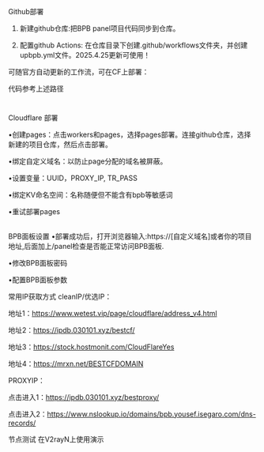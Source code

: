 Github部署

1. 新建github仓库:把BPB panel项目代码同步到仓库。

2. 配置github Actions: 在仓库目录下创建.github/workflows文件夹，并创建upbpb.yml文件。2025.4.25更新可使用！

可随官方自动更新的工作流，可在CF上部署：

代码参考上述路径

#

Cloudflare 部署

•创建pages：点击workers和pages，选择pages部署。连接github仓库，选择新建的项目仓库，然后点击部署。

•绑定自定义域名：以防止page分配的域名被屏蔽。

•设置变量：UUID，PROXY_IP, TR_PASS

•绑定KV命名空间：名称随便但不能含有bpb等敏感词

•重试部署pages

##

BPB面板设置
•部署成功后，打开浏览器输入:https://[自定义域名]或者你的项目地址,后面加上/panel检查是否能正常访问BPB面板.

•修改BPB面板密码

•配置BPB面板参数

常用IP获取方式
cleanIP/优选IP：

地址1：https://www.wetest.vip/page/cloudflare/address_v4.html  

地址2：https://ipdb.030101.xyz/bestcf/ 

地址3：https://stock.hostmonit.com/CloudFlareYes

地址4：https://mrxn.net/BESTCFDOMAIN


PROXYIP：

点击进入1：https://ipdb.030101.xyz/bestproxy/

点击进入2：https://www.nslookup.io/domains/bpb.yousef.isegaro.com/dns-records/


节点测试
在V2rayN上使用演示
